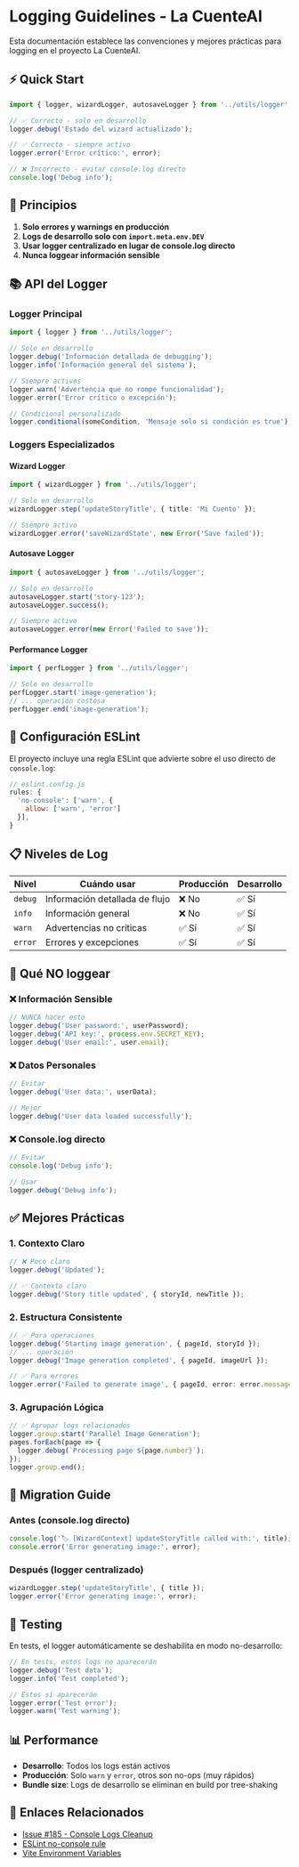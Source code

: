 # Logging Guidelines - La CuenteAI

Esta documentación establece las convenciones y mejores prácticas para logging en el proyecto La CuenteAI.

## ⚡ Quick Start

```typescript
import { logger, wizardLogger, autosaveLogger } from '../utils/logger';

// ✅ Correcto - solo en desarrollo
logger.debug('Estado del wizard actualizado');

// ✅ Correcto - siempre activo
logger.error('Error crítico:', error);

// ❌ Incorrecto - evitar console.log directo
console.log('Debug info');
```

## 🎯 Principios

1. **Solo errores y warnings en producción**
2. **Logs de desarrollo solo con `import.meta.env.DEV`**
3. **Usar logger centralizado en lugar de console.log directo**
4. **Nunca loggear información sensible**

## 📚 API del Logger

### Logger Principal

```typescript
import { logger } from '../utils/logger';

// Solo en desarrollo
logger.debug('Información detallada de debugging');
logger.info('Información general del sistema');

// Siempre activos
logger.warn('Advertencia que no rompe funcionalidad');
logger.error('Error crítico o excepción');

// Condicional personalizado
logger.conditional(someCondition, 'Mensaje solo si condición es true');
```

### Loggers Especializados

#### Wizard Logger
```typescript
import { wizardLogger } from '../utils/logger';

// Solo en desarrollo
wizardLogger.step('updateStoryTitle', { title: 'Mi Cuento' });

// Siempre activo
wizardLogger.error('saveWizardState', new Error('Save failed'));
```

#### Autosave Logger
```typescript
import { autosaveLogger } from '../utils/logger';

// Solo en desarrollo
autosaveLogger.start('story-123');
autosaveLogger.success();

// Siempre activo
autosaveLogger.error(new Error('Failed to save'));
```

#### Performance Logger
```typescript
import { perfLogger } from '../utils/logger';

// Solo en desarrollo
perfLogger.start('image-generation');
// ... operación costosa
perfLogger.end('image-generation');
```

## 🔧 Configuración ESLint

El proyecto incluye una regla ESLint que advierte sobre el uso directo de `console.log`:

```javascript
// eslint.config.js
rules: {
  'no-console': ['warn', { 
    allow: ['warn', 'error'] 
  }],
}
```

## 📋 Niveles de Log

| Nivel | Cuándo usar | Producción | Desarrollo |
|-------|-------------|------------|------------|
| `debug` | Información detallada de flujo | ❌ No | ✅ Sí |
| `info` | Información general | ❌ No | ✅ Sí |
| `warn` | Advertencias no críticas | ✅ Sí | ✅ Sí |
| `error` | Errores y excepciones | ✅ Sí | ✅ Sí |

## 🚨 Qué NO loggear

### ❌ Información Sensible
```typescript
// NUNCA hacer esto
logger.debug('User password:', userPassword);
logger.debug('API key:', process.env.SECRET_KEY);
logger.debug('User email:', user.email);
```

### ❌ Datos Personales
```typescript
// Evitar
logger.debug('User data:', userData);

// Mejor
logger.debug('User data loaded successfully');
```

### ❌ Console.log directo
```typescript
// Evitar
console.log('Debug info');

// Usar
logger.debug('Debug info');
```

## ✅ Mejores Prácticas

### 1. Contexto Claro
```typescript
// ❌ Poco claro
logger.debug('Updated');

// ✅ Contexto claro
logger.debug('Story title updated', { storyId, newTitle });
```

### 2. Estructura Consistente
```typescript
// ✅ Para operaciones
logger.debug('Starting image generation', { pageId, storyId });
// ... operación
logger.debug('Image generation completed', { pageId, imageUrl });

// ✅ Para errores
logger.error('Failed to generate image', { pageId, error: error.message });
```

### 3. Agrupación Lógica
```typescript
// ✅ Agrupar logs relacionados
logger.group.start('Parallel Image Generation');
pages.forEach(page => {
  logger.debug(`Processing page ${page.number}`);
});
logger.group.end();
```

## 🔄 Migration Guide

### Antes (console.log directo)
```typescript
console.log('🏷️ [WizardContext] updateStoryTitle called with:', title);
console.error('Error generating image:', error);
```

### Después (logger centralizado)
```typescript
wizardLogger.step('updateStoryTitle', { title });
logger.error('Error generating image:', error);
```

## 🧪 Testing

En tests, el logger automáticamente se deshabilita en modo no-desarrollo:

```typescript
// En tests, estos logs no aparecerán
logger.debug('Test data');
logger.info('Test completed');

// Estos sí aparecerán
logger.error('Test error');
logger.warn('Test warning');
```

## 📊 Performance

- **Desarrollo**: Todos los logs están activos
- **Producción**: Solo `warn` y `error`, otros son no-ops (muy rápidos)
- **Bundle size**: Logs de desarrollo se eliminan en build por tree-shaking

## 🔗 Enlaces Relacionados

- [Issue #185 - Console Logs Cleanup](https://github.com/Customware-cl/Lacuenteria/issues/185)
- [ESLint no-console rule](https://eslint.org/docs/rules/no-console)
- [Vite Environment Variables](https://vitejs.dev/guide/env-and-mode.html)